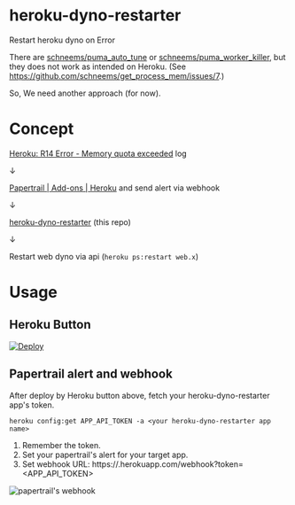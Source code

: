 # heroku-dyno-restarter
Restart heroku dyno on Error

There are [schneems/puma_auto_tune](https://github.com/schneems/puma_auto_tune) or [schneems/puma_worker_killer](https://github.com/schneems/puma_worker_killer), but they does not work as intended on Heroku. (See https://github.com/schneems/get_process_mem/issues/7.)

So, We need another approach (for now).

# Concept
[Heroku: R14 Error - Memory quota exceeded](https://devcenter.heroku.com/articles/error-codes#r14-memory-quota-exceeded) log

↓

[Papertrail | Add-ons | Heroku](https://addons.heroku.com/papertrail) and send alert via webhook

↓

[heroku-dyno-restarter](https://github.com/fukayatsu/heroku-dyno-restarter) (this repo)

↓

Restart web dyno via api (`heroku ps:restart web.x`)

# Usage

## Heroku Button

[![Deploy](https://www.herokucdn.com/deploy/button.png)](https://heroku.com/deploy)

## Papertrail alert and webhook

After deploy by Heroku button above, fetch your heroku-dyno-restarter app's token.

```
heroku config:get APP_API_TOKEN -a <your heroku-dyno-restarter app name>
```

1. Remember the token.
2. Set your papertrail's alert for your target app.
3. Set webhook URL: https://<your heroku-dyno-restarter app name>.herokuapp.com/webhook?token=<APP_API_TOKEN>

![papertrail's webhook](https://user-images.githubusercontent.com/536118/29061708-e495b9d0-7c59-11e7-96a6-13c73d04abb6.png)
